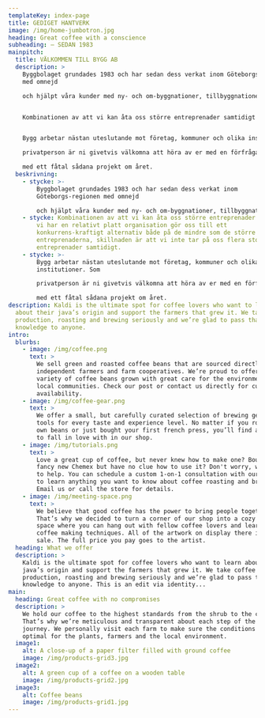 ```yaml
---
templateKey: index-page
title: GEDIGET HANTVERK
image: /img/home-jumbotron.jpg
heading: Great coffee with a conscience
subheading: – SEDAN 1983
mainpitch:
  title: VÄLKOMMEN TILL BYGG AB
  description: >
    Byggbolaget grundades 1983 och har sedan dess verkat inom Göteborgs-regionen
    med omnejd

    och hjälpt våra kunder med ny- och om-byggnationer, tillbyggnationer och renoveringar.


    Kombinationen av att vi kan åta oss större entreprenader samtidigt som vi har en relativt platt organisation gör oss till ett konkurrens-kraftigt alternativ både på de mindre som de större entreprenaderna, skillnaden är att vi inte tar på oss flera stora entreprenader samtidigt.


    Bygg arbetar nästan uteslutande mot företag, kommuner och olika institutioner. Som

    privatperson är ni givetvis välkomna att höra av er med en förfrågan till oss, vi hinner dock endast

    med ett fåtal sådana projekt om året.
  beskrivning:
    - stycke: >-
        Byggbolaget grundades 1983 och har sedan dess verkat inom
        Göteborgs-regionen med omnejd

        och hjälpt våra kunder med ny- och om-byggnationer, tillbyggnationer och renoveringar.
    - stycke: Kombinationen av att vi kan åta oss större entreprenader samtidigt som
        vi har en relativt platt organisation gör oss till ett
        konkurrens-kraftigt alternativ både på de mindre som de större
        entreprenaderna, skillnaden är att vi inte tar på oss flera stora
        entreprenader samtidigt.
    - stycke: >-
        Bygg arbetar nästan uteslutande mot företag, kommuner och olika
        institutioner. Som

        privatperson är ni givetvis välkomna att höra av er med en förfrågan till oss, vi hinner dock endast

        med ett fåtal sådana projekt om året.
description: Kaldi is the ultimate spot for coffee lovers who want to learn
  about their java’s origin and support the farmers that grew it. We take coffee
  production, roasting and brewing seriously and we’re glad to pass that
  knowledge to anyone.
intro:
  blurbs:
    - image: /img/coffee.png
      text: >
        We sell green and roasted coffee beans that are sourced directly from
        independent farmers and farm cooperatives. We’re proud to offer a
        variety of coffee beans grown with great care for the environment and
        local communities. Check our post or contact us directly for current
        availability.
    - image: /img/coffee-gear.png
      text: >
        We offer a small, but carefully curated selection of brewing gear and
        tools for every taste and experience level. No matter if you roast your
        own beans or just bought your first french press, you’ll find a gadget
        to fall in love with in our shop.
    - image: /img/tutorials.png
      text: >
        Love a great cup of coffee, but never knew how to make one? Bought a
        fancy new Chemex but have no clue how to use it? Don't worry, we’re here
        to help. You can schedule a custom 1-on-1 consultation with our baristas
        to learn anything you want to know about coffee roasting and brewing.
        Email us or call the store for details.
    - image: /img/meeting-space.png
      text: >
        We believe that good coffee has the power to bring people together.
        That’s why we decided to turn a corner of our shop into a cozy meeting
        space where you can hang out with fellow coffee lovers and learn about
        coffee making techniques. All of the artwork on display there is for
        sale. The full price you pay goes to the artist.
  heading: What we offer
  description: >
    Kaldi is the ultimate spot for coffee lovers who want to learn about their
    java’s origin and support the farmers that grew it. We take coffee
    production, roasting and brewing seriously and we’re glad to pass that
    knowledge to anyone. This is an edit via identity...
main:
  heading: Great coffee with no compromises
  description: >
    We hold our coffee to the highest standards from the shrub to the cup.
    That’s why we’re meticulous and transparent about each step of the coffee’s
    journey. We personally visit each farm to make sure the conditions are
    optimal for the plants, farmers and the local environment.
  image1:
    alt: A close-up of a paper filter filled with ground coffee
    image: /img/products-grid3.jpg
  image2:
    alt: A green cup of a coffee on a wooden table
    image: /img/products-grid2.jpg
  image3:
    alt: Coffee beans
    image: /img/products-grid1.jpg
---
```

